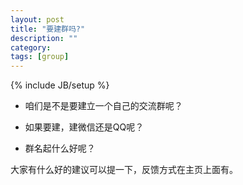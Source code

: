 ```yaml
---
layout: post
title: "要建群吗?"
description: ""
category: 
tags: [group]
---
```

{% include JB/setup %}

* 咱们是不是要建立一个自己的交流群呢？

* 如果要建，建微信还是QQ呢？

* 群名起什么好呢？

大家有什么好的建议可以提一下，反馈方式在主页上面有。
